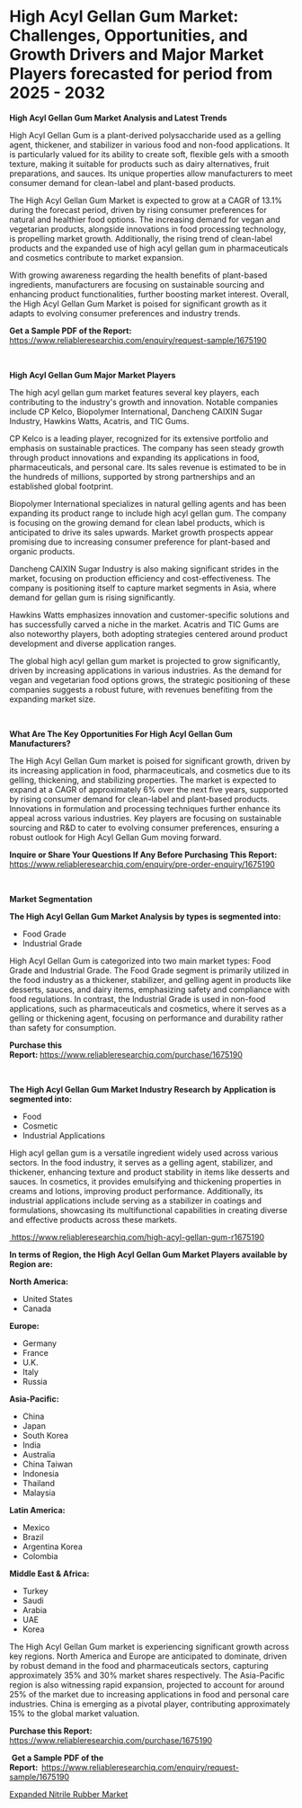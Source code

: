 <p><h1>High Acyl Gellan Gum Market: Challenges, Opportunities, and Growth Drivers and Major Market Players forecasted for period from 2025 - 2032</h1></p><p><strong>High Acyl Gellan Gum Market Analysis and Latest Trends</strong></p>
<p><p>High Acyl Gellan Gum is a plant-derived polysaccharide used as a gelling agent, thickener, and stabilizer in various food and non-food applications. It is particularly valued for its ability to create soft, flexible gels with a smooth texture, making it suitable for products such as dairy alternatives, fruit preparations, and sauces. Its unique properties allow manufacturers to meet consumer demand for clean-label and plant-based products.</p><p>The High Acyl Gellan Gum Market is expected to grow at a CAGR of 13.1% during the forecast period, driven by rising consumer preferences for natural and healthier food options. The increasing demand for vegan and vegetarian products, alongside innovations in food processing technology, is propelling market growth. Additionally, the rising trend of clean-label products and the expanded use of high acyl gellan gum in pharmaceuticals and cosmetics contribute to market expansion. </p><p>With growing awareness regarding the health benefits of plant-based ingredients, manufacturers are focusing on sustainable sourcing and enhancing product functionalities, further boosting market interest. Overall, the High Acyl Gellan Gum Market is poised for significant growth as it adapts to evolving consumer preferences and industry trends.</p></p>
<p><strong>Get a Sample PDF of the Report:&nbsp;</strong> <a href="https://www.reliableresearchiq.com/enquiry/request-sample/1675190?utm_campaign=2761&utm_medium=2&utm_source=Github&utm_content=ia&utm_term=01042025&utm_id=high-acyl-gellan-gum">https://www.reliableresearchiq.com/enquiry/request-sample/1675190</a></p>
<p>&nbsp;</p>
<p><strong>High Acyl Gellan Gum Major Market Players</strong></p>
<p><p>The high acyl gellan gum market features several key players, each contributing to the industry's growth and innovation. Notable companies include CP Kelco, Biopolymer International, Dancheng CAIXIN Sugar Industry, Hawkins Watts, Acatris, and TIC Gums.</p><p>CP Kelco is a leading player, recognized for its extensive portfolio and emphasis on sustainable practices. The company has seen steady growth through product innovations and expanding its applications in food, pharmaceuticals, and personal care. Its sales revenue is estimated to be in the hundreds of millions, supported by strong partnerships and an established global footprint.</p><p>Biopolymer International specializes in natural gelling agents and has been expanding its product range to include high acyl gellan gum. The company is focusing on the growing demand for clean label products, which is anticipated to drive its sales upwards. Market growth prospects appear promising due to increasing consumer preference for plant-based and organic products.</p><p>Dancheng CAIXIN Sugar Industry is also making significant strides in the market, focusing on production efficiency and cost-effectiveness. The company is positioning itself to capture market segments in Asia, where demand for gellan gum is rising significantly.</p><p>Hawkins Watts emphasizes innovation and customer-specific solutions and has successfully carved a niche in the market. Acatris and TIC Gums are also noteworthy players, both adopting strategies centered around product development and diverse application ranges.</p><p>The global high acyl gellan gum market is projected to grow significantly, driven by increasing applications in various industries. As the demand for vegan and vegetarian food options grows, the strategic positioning of these companies suggests a robust future, with revenues benefiting from the expanding market size.</p></p>
<p>&nbsp;</p>
<p><strong>What Are The Key Opportunities For High Acyl Gellan Gum Manufacturers?</strong></p>
<p><p>The High Acyl Gellan Gum market is poised for significant growth, driven by its increasing application in food, pharmaceuticals, and cosmetics due to its gelling, thickening, and stabilizing properties. The market is expected to expand at a CAGR of approximately 6% over the next five years, supported by rising consumer demand for clean-label and plant-based products. Innovations in formulation and processing techniques further enhance its appeal across various industries. Key players are focusing on sustainable sourcing and R&D to cater to evolving consumer preferences, ensuring a robust outlook for High Acyl Gellan Gum moving forward.</p></p>
<p><strong>Inquire or Share Your Questions If Any Before Purchasing This Report:</strong> <a href="https://www.reliableresearchiq.com/enquiry/pre-order-enquiry/1675190?utm_campaign=2761&utm_medium=2&utm_source=Github&utm_content=ia&utm_term=01042025&utm_id=high-acyl-gellan-gum">https://www.reliableresearchiq.com/enquiry/pre-order-enquiry/1675190</a></p>
<p>&nbsp;</p>
<p><strong>Market Segmentation</strong></p>
<p><strong>The High Acyl Gellan Gum Market Analysis by types is segmented into:</strong></p>
<p><ul><li>Food Grade</li><li>Industrial Grade</li></ul></p>
<p><p>High Acyl Gellan Gum is categorized into two main market types: Food Grade and Industrial Grade. The Food Grade segment is primarily utilized in the food industry as a thickener, stabilizer, and gelling agent in products like desserts, sauces, and dairy items, emphasizing safety and compliance with food regulations. In contrast, the Industrial Grade is used in non-food applications, such as pharmaceuticals and cosmetics, where it serves as a gelling or thickening agent, focusing on performance and durability rather than safety for consumption.</p></p>
<p><strong>Purchase this Report:&nbsp;</strong><a href="https://www.reliableresearchiq.com/purchase/1675190?utm_campaign=2761&utm_medium=2&utm_source=Github&utm_content=ia&utm_term=01042025&utm_id=high-acyl-gellan-gum">https://www.reliableresearchiq.com/purchase/1675190</a></p>
<p>&nbsp;</p>
<p><strong>The High Acyl Gellan Gum Market Industry Research by Application is segmented into:</strong></p>
<p><ul><li>Food</li><li>Cosmetic</li><li>Industrial Applications</li></ul></p>
<p><p>High acyl gellan gum is a versatile ingredient widely used across various sectors. In the food industry, it serves as a gelling agent, stabilizer, and thickener, enhancing texture and product stability in items like desserts and sauces. In cosmetics, it provides emulsifying and thickening properties in creams and lotions, improving product performance. Additionally, its industrial applications include serving as a stabilizer in coatings and formulations, showcasing its multifunctional capabilities in creating diverse and effective products across these markets.</p></p>
<p><a href="https://www.reliableresearchiq.com/high-acyl-gellan-gum-r1675190?utm_campaign=2761&utm_medium=2&utm_source=Github&utm_content=ia&utm_term=01042025&utm_id=high-acyl-gellan-gum">&nbsp;https://www.reliableresearchiq.com/high-acyl-gellan-gum-r1675190</a></p>
<p><strong>In terms of Region, the High Acyl Gellan Gum Market Players available by Region are:</strong></p>
<p>
    <p> <strong> North America: </strong>
        <ul>
            <li>United States</li>
            <li>Canada</li>
        </ul>
        </p> 
    <p> <strong> Europe: </strong>
        <ul>
            <li>Germany</li>
            <li>France</li>
            <li>U.K.</li>
            <li>Italy</li>
            <li>Russia</li>
        </ul>
        </p> 
    <p> <strong> Asia-Pacific: </strong>
        <ul>
            <li>China</li>
            <li>Japan</li>
            <li>South Korea</li>
            <li>India</li>
            <li>Australia</li>
            <li>China Taiwan</li>
            <li>Indonesia</li>
            <li>Thailand</li>
            <li>Malaysia</li>
        </ul>
        </p> 
    <p> <strong> Latin America: </strong>
        <ul>
            <li>Mexico</li>
            <li>Brazil</li>
            <li>Argentina Korea</li>
            <li>Colombia</li>
        </ul>
        </p> 
    <p> <strong> Middle East & Africa: </strong>
        <ul>
            <li>Turkey</li>
            <li>Saudi</li>
            <li>Arabia</li>
            <li>UAE</li>
            <li>Korea</li>
        </ul>
    </p>
    </p>
<p><p>The High Acyl Gellan Gum market is experiencing significant growth across key regions. North America and Europe are anticipated to dominate, driven by robust demand in the food and pharmaceuticals sectors, capturing approximately 35% and 30% market shares respectively. The Asia-Pacific region is also witnessing rapid expansion, projected to account for around 25% of the market due to increasing applications in food and personal care industries. China is emerging as a pivotal player, contributing approximately 15% to the global market valuation.</p></p>
<p><strong>Purchase this Report: </strong><a href="https://www.reliableresearchiq.com/purchase/1675190?utm_campaign=2761&utm_medium=2&utm_source=Github&utm_content=ia&utm_term=01042025&utm_id=high-acyl-gellan-gum">https://www.reliableresearchiq.com/purchase/1675190</a></p>
<p>&nbsp;<strong>Get a Sample PDF of the Report:&nbsp;&nbsp;</strong><a href="https://www.reliableresearchiq.com/enquiry/request-sample/1675190?utm_campaign=2761&utm_medium=2&utm_source=Github&utm_content=ia&utm_term=01042025&utm_id=high-acyl-gellan-gum">https://www.reliableresearchiq.com/enquiry/request-sample/1675190</a></p>
<p><strong></strong></p>
<p><p><a href="https://github.com/penglatilles/Market-Research-Report-List-1/blob/main/expanded-nitrile-rubber-market.md?utm_campaign=2761&utm_medium=2&utm_source=Github&utm_content=ia&utm_term=01042025&utm_id=high-acyl-gellan-gum">Expanded Nitrile Rubber Market</a></p></p>